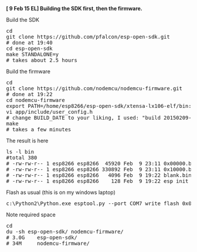 <b>[ 9 Feb 15 EL] Building the SDK first, then the firmware.</b>

Build the SDK
<pre>
cd
git clone https://github.com/pfalcon/esp-open-sdk.git
# done at 19:40
cd esp-open-sdk
make STANDALONE=y
# takes about 2.5 hours
</pre>

Build the firmware
<pre>
cd
git clone https://github.com/nodemcu/nodemcu-firmware.git
# done at 19:22
cd nodemcu-firmware
export PATH=/home/esp8266/esp-open-sdk/xtensa-lx106-elf/bin:$PATH
vi app/include/user_config.h
# change BUILD_DATE to your liking, I used: "build 20150209-eyal"
make
# takes a few minutes
</pre>

The result is here
<pre>
ls -l bin
#total 380
# -rw-rw-r-- 1 esp8266 esp8266  45920 Feb  9 23:11 0x00000.bin
# -rw-rw-r-- 1 esp8266 esp8266 330892 Feb  9 23:11 0x10000.bin
# -rw-rw-r-- 1 esp8266 esp8266   4096 Feb  9 19:22 blank.bin
# -rw-rw-r-- 1 esp8266 esp8266    128 Feb  9 19:22 esp_init_data_default.bin
</pre>

Flash as usual (this is on my windows laptop)
<pre>
c:\Python2\Python.exe esptool.py --port COM7 write_flash 0x00000 0x00000.bin 0x10000 0x10000.bin
</pre>

Note required space
<pre>
cd
du -sh esp-open-sdk/ nodemcu-firmware/
# 3.0G    esp-open-sdk/
# 34M     nodemcu-firmware/
</pre>

